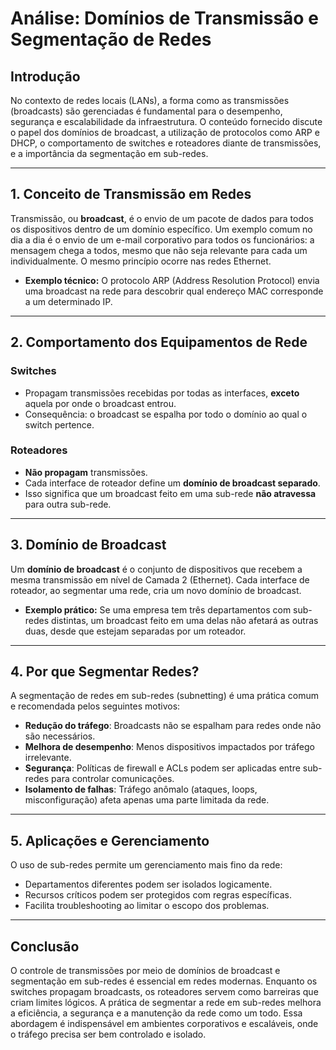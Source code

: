 # Análise: Domínios de Transmissão e Segmentação de Redes

## Introdução

No contexto de redes locais (LANs), a forma como as transmissões (broadcasts) são gerenciadas é fundamental para o desempenho, segurança e escalabilidade da infraestrutura. O conteúdo fornecido discute o papel dos domínios de broadcast, a utilização de protocolos como ARP e DHCP, o comportamento de switches e roteadores diante de transmissões, e a importância da segmentação em sub-redes.

---

## 1. Conceito de Transmissão em Redes

Transmissão, ou **broadcast**, é o envio de um pacote de dados para todos os dispositivos dentro de um domínio específico. Um exemplo comum no dia a dia é o envio de um e-mail corporativo para todos os funcionários: a mensagem chega a todos, mesmo que não seja relevante para cada um individualmente. O mesmo princípio ocorre nas redes Ethernet.

- **Exemplo técnico:** O protocolo ARP (Address Resolution Protocol) envia uma broadcast na rede para descobrir qual endereço MAC corresponde a um determinado IP.

---

## 2. Comportamento dos Equipamentos de Rede

### Switches
- Propagam transmissões recebidas por todas as interfaces, **exceto** aquela por onde o broadcast entrou.
- Consequência: o broadcast se espalha por todo o domínio ao qual o switch pertence.

### Roteadores
- **Não propagam** transmissões.
- Cada interface de roteador define um **domínio de broadcast separado**.
- Isso significa que um broadcast feito em uma sub-rede **não atravessa** para outra sub-rede.

---

## 3. Domínio de Broadcast

Um **domínio de broadcast** é o conjunto de dispositivos que recebem a mesma transmissão em nível de Camada 2 (Ethernet). Cada interface de roteador, ao segmentar uma rede, cria um novo domínio de broadcast.

- **Exemplo prático:** Se uma empresa tem três departamentos com sub-redes distintas, um broadcast feito em uma delas não afetará as outras duas, desde que estejam separadas por um roteador.

---

## 4. Por que Segmentar Redes?

A segmentação de redes em sub-redes (subnetting) é uma prática comum e recomendada pelos seguintes motivos:

- **Redução do tráfego**: Broadcasts não se espalham para redes onde não são necessários.
- **Melhora de desempenho**: Menos dispositivos impactados por tráfego irrelevante.
- **Segurança**: Políticas de firewall e ACLs podem ser aplicadas entre sub-redes para controlar comunicações.
- **Isolamento de falhas**: Tráfego anômalo (ataques, loops, misconfiguração) afeta apenas uma parte limitada da rede.

---

## 5. Aplicações e Gerenciamento

O uso de sub-redes permite um gerenciamento mais fino da rede:

- Departamentos diferentes podem ser isolados logicamente.
- Recursos críticos podem ser protegidos com regras específicas.
- Facilita troubleshooting ao limitar o escopo dos problemas.

---

## Conclusão

O controle de transmissões por meio de domínios de broadcast e segmentação em sub-redes é essencial em redes modernas. Enquanto os switches propagam broadcasts, os roteadores servem como barreiras que criam limites lógicos. A prática de segmentar a rede em sub-redes melhora a eficiência, a segurança e a manutenção da rede como um todo. Essa abordagem é indispensável em ambientes corporativos e escaláveis, onde o tráfego precisa ser bem controlado e isolado.